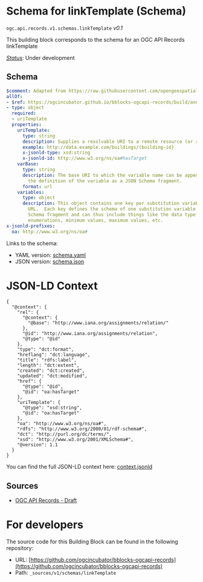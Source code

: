 
# Schema for linkTemplate (Schema)

`ogc.api.records.v1.schemas.linkTemplate` *v0.1*

This building block corresponds to the schema for an OGC API Records linkTemplate

[*Status*](http://www.opengis.net/def/status): Under development

## Schema

```yaml
$comment: Adapted from https://raw.githubusercontent.com/opengeospatial/ogcapi-records/master/core/openapi/schemas/linkTemplate.yaml
allOf:
- $ref: https://ogcincubator.github.io/bblocks-ogcapi-records/build/annotated/api/records/v1/schemas/linkBase/schema.yaml
- type: object
  required:
  - uriTemplate
  properties:
    uriTemplate:
      type: string
      description: Supplies a resolvable URI to a remote resource (or resource fragment).
      example: http://data.example.com/buildings/(building-id}
      x-jsonld-type: xsd:string
      x-jsonld-id: http://www.w3.org/ns/oa#hasTarget
    varBase:
      type: string
      description: The base URI to which the variable name can be appended to retrieve
        the definition of the variable as a JSON Schema fragment.
      format: url
    variables:
      type: object
      description: This object contains one key per substitution variable in the templated
        URL.  Each key defines the schema of one substitution variable using a JSON
        Schema fragment and can thus include things like the data type of the variable,
        enumerations, minimum values, maximum values, etc.
x-jsonld-prefixes:
  oa: http://www.w3.org/ns/oa#

```

Links to the schema:

* YAML version: [schema.yaml](https://ogcincubator.github.io/bblocks-ogcapi-records/build/annotated/api/records/v1/schemas/linkTemplate/schema.json)
* JSON version: [schema.json](https://ogcincubator.github.io/bblocks-ogcapi-records/build/annotated/api/records/v1/schemas/linkTemplate/schema.yaml)


# JSON-LD Context

```jsonld
{
  "@context": {
    "rel": {
      "@context": {
        "@base": "http://www.iana.org/assignments/relation/"
      },
      "@id": "http://www.iana.org/assignments/relation",
      "@type": "@id"
    },
    "type": "dct:format",
    "hreflang": "dct:language",
    "title": "rdfs:label",
    "length": "dct:extent",
    "created": "dct:created",
    "updated": "dct:modified",
    "href": {
      "@type": "@id",
      "@id": "oa:hasTarget"
    },
    "uriTemplate": {
      "@type": "xsd:string",
      "@id": "oa:hasTarget"
    },
    "oa": "http://www.w3.org/ns/oa#",
    "rdfs": "http://www.w3.org/2000/01/rdf-schema#",
    "dct": "http://purl.org/dc/terms/",
    "xsd": "http://www.w3.org/2001/XMLSchema#",
    "@version": 1.1
  }
}
```

You can find the full JSON-LD context here:
[context.jsonld](https://ogcincubator.github.io/bblocks-ogcapi-records/build/annotated/api/records/v1/schemas/linkTemplate/context.jsonld)

## Sources

* [OGC API Records - Draft](https://docs.ogc.org/DRAFTS/20-004.html)

# For developers

The source code for this Building Block can be found in the following repository:

* URL: [https://github.com/ogcincubator/bblocks-ogcapi-records](https://github.com/ogcincubator/bblocks-ogcapi-records)
* Path: `_sources/v1/schemas/linkTemplate`

